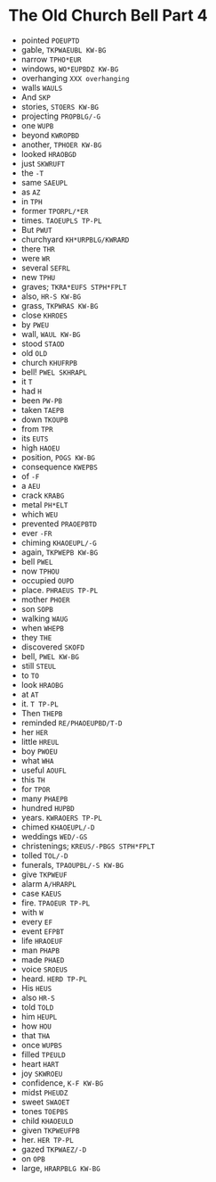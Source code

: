 # The Old Church Bell Part 4

* pointed `POEUPTD`
* gable, `TKPWAEUBL KW-BG`
* narrow `TPHO*EUR`
* windows, `WO*EUPBDZ KW-BG`
* overhanging `XXX overhanging`
* walls `WAULS`
* And `SKP`
* stories, `STOERS KW-BG`
* projecting `PROPBLG/-G`
* one `WUPB`
* beyond `KWROPBD`
* another, `TPHOER KW-BG`
* looked `HRAOBGD`
* just `SKWRUFT`
* the `-T`
* same `SAEUPL`
* as `AZ`
* in `TPH`
* former `TPORPL/*ER`
* times. `TAOEUPLS TP-PL`
* But `PWUT`
* churchyard `KH*URPBLG/KWRARD`
* there `THR`
* were `WR`
* several `SEFRL`
* new `TPHU`
* graves; `TKRA*EUFS STPH*FPLT`
* also, `HR-S KW-BG`
* grass, `TKPWRAS KW-BG`
* close `KHROES`
* by `PWEU`
* wall, `WAUL KW-BG`
* stood `STAOD`
* old `OLD`
* church `KHUFRPB`
* bell! `PWEL SKHRAPL`
* it `T`
* had `H`
* been `PW-PB`
* taken `TAEPB`
* down `TKOUPB`
* from `TPR`
* its `EUTS`
* high `HAOEU`
* position, `POGS KW-BG`
* consequence `KWEPBS`
* of `-F`
* a `AEU`
* crack `KRABG`
* metal `PH*ELT`
* which `WEU`
* prevented `PRAOEPBTD`
* ever `-FR`
* chiming `KHAOEUPL/-G`
* again, `TKPWEPB KW-BG`
* bell `PWEL`
* now `TPHOU`
* occupied `OUPD`
* place. `PHRAEUS TP-PL`
* mother `PHOER`
* son `SOPB`
* walking `WAUG`
* when `WHEPB`
* they `THE`
* discovered `SKOFD`
* bell, `PWEL KW-BG`
* still `STEUL`
* to `TO`
* look `HRAOBG`
* at `AT`
* it. `T TP-PL`
* Then `THEPB`
* reminded `RE/PHAOEUPBD/T-D`
* her `HER`
* little `HREUL`
* boy `PWOEU`
* what `WHA`
* useful `AOUFL`
* this `TH`
* for `TPOR`
* many `PHAEPB`
* hundred `HUPBD`
* years. `KWRAOERS TP-PL`
* chimed `KHAOEUPL/-D`
* weddings `WED/-GS`
* christenings; `KREUS/-PBGS STPH*FPLT`
* tolled `TOL/-D`
* funerals, `TPAOUPBL/-S KW-BG`
* give `TKPWEUF`
* alarm `A/HRARPL`
* case `KAEUS`
* fire. `TPAOEUR TP-PL`
* with `W`
* every `EF`
* event `EFPBT`
* life `HRAOEUF`
* man `PHAPB`
* made `PHAED`
* voice `SROEUS`
* heard. `HERD TP-PL`
* His `HEUS`
* also `HR-S`
* told `TOLD`
* him `HEUPL`
* how `HOU`
* that `THA`
* once `WUPBS`
* filled `TPEULD`
* heart `HART`
* joy `SKWROEU`
* confidence, `K-F KW-BG`
* midst `PHEUDZ`
* sweet `SWAOET`
* tones `TOEPBS`
* child `KHAOEULD`
* given `TKPWEUFPB`
* her. `HER TP-PL`
* gazed `TKPWAEZ/-D`
* on `OPB`
* large, `HRARPBLG KW-BG`
